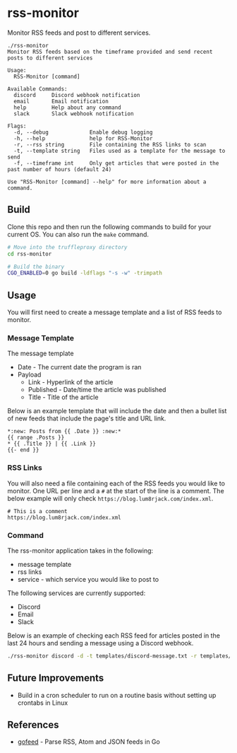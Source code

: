 # rss-monitor

Monitor RSS feeds and post to different services.

```
./rss-monitor
Monitor RSS feeds based on the timeframe provided and send recent posts to different services

Usage:
  RSS-Monitor [command]

Available Commands:
  discord     Discord webhook notification
  email       Email notification
  help        Help about any command
  slack       Slack webhook notification

Flags:
  -d, --debug             Enable debug logging
  -h, --help              help for RSS-Monitor
  -r, --rss string        File containing the RSS links to scan
  -t, --template string   Files used as a template for the message to send
  -f, --timeframe int     Only get articles that were posted in the past number of hours (default 24)

Use "RSS-Monitor [command] --help" for more information about a command.
```

## Build

Clone this repo and then run the following commands to build for your current OS. You can also run the `make` command.
```bash
# Move into the truffleproxy directory
cd rss-monitor

# Build the binary
CGO_ENABLED=0 go build -ldflags "-s -w" -trimpath
```

## Usage

You will first need to create a message template and a list of RSS feeds to monitor.

### Message Template

The message template 
- Date - The current date the program is ran
- Payload
    - Link - Hyperlink of the article
    - Published - Date/time the article was published
    - Title - Title of the article


Below is an example template that will include the date and then a bullet list of new feeds that include the page's title and URL link.

```
*:new: Posts from {{ .Date }} :new:*
{{ range .Posts }}
* {{ .Title }} | {{ .Link }}
{{- end }}
```

### RSS Links

You will also need a file containing each of the RSS feeds you would like to monitor. One URL per line and a `#` at the start of the line is a comment. The below example will only check `https://blog.lum8rjack.com/index.xml`.

```
# This is a comment
https://blog.lum8rjack.com/index.xml
```

### Command

The rss-monitor application takes in the following:
- message template
- rss links
- service - which service you would like to post to

The following services are currently supported:
- Discord
- Email
- Slack

Below is an example of checking each RSS feed for articles posted in the last 24 hours and sending a message using a Discord webhook.

```bash
./rss-monitor discord -d -t templates/discord-message.txt -r templates/rss-links.txt -w  https://discord.com/api/webhooks/xxxxxxxx/yyyyyyyyyyyyyyyy
```

## Future Improvements

- Build in a cron scheduler to run on a routine basis without setting up crontabs in Linux

## References

- [gofeed](https://github.com/mmcdole/gofeed) - Parse RSS, Atom and JSON feeds in Go
